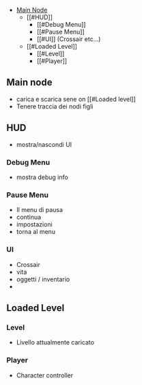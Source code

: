 - [Main Node](Scene%20Tree.md#main-node)
	- [[#HUD]]
		- [[#Debug Menu]]
		- [[#Pause Menu]]
		- [[#UI]] (Crossair etc...)
	- [[#Loaded Level]]
		- [[#Level]]
		- [[#Player]]

## Main node
- carica e scarica sene on [[#Loaded level]]
- Tenere traccia dei nodi figli 
## HUD
- mostra/nascondi UI

### Debug Menu
- mostra debug info
### Pause Menu
- Il menu di pausa
- continua
- impostazioni
- torna al menu
### UI
- Crossair
- vita
- oggetti / inventario
- 
## Loaded Level

### Level
- Livello attualmente caricato

### Player
- Character controller
